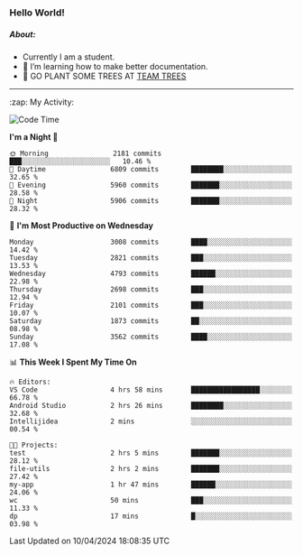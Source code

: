 ### Hello World!

##### About:
- Currently I am a student.
- 🌱 I’m learning how to make better documentation.
- 🌱 GO PLANT SOME TREES AT [TEAM TREES](https://teamtrees.org/)

---
  <summary>:zap: My Activity:</summary>
  
<!--START_SECTION:waka-->
![Code Time](http://img.shields.io/badge/Code%20Time-1%2C314%20hrs-blue)

**I'm a Night 🦉** 

```text
🌞 Morning                2181 commits        ███░░░░░░░░░░░░░░░░░░░░░░   10.46 % 
🌆 Daytime                6809 commits        ████████░░░░░░░░░░░░░░░░░   32.65 % 
🌃 Evening                5960 commits        ███████░░░░░░░░░░░░░░░░░░   28.58 % 
🌙 Night                  5906 commits        ███████░░░░░░░░░░░░░░░░░░   28.32 % 
```
📅 **I'm Most Productive on Wednesday** 

```text
Monday                   3008 commits        ████░░░░░░░░░░░░░░░░░░░░░   14.42 % 
Tuesday                  2821 commits        ███░░░░░░░░░░░░░░░░░░░░░░   13.53 % 
Wednesday                4793 commits        ██████░░░░░░░░░░░░░░░░░░░   22.98 % 
Thursday                 2698 commits        ███░░░░░░░░░░░░░░░░░░░░░░   12.94 % 
Friday                   2101 commits        ███░░░░░░░░░░░░░░░░░░░░░░   10.07 % 
Saturday                 1873 commits        ██░░░░░░░░░░░░░░░░░░░░░░░   08.98 % 
Sunday                   3562 commits        ████░░░░░░░░░░░░░░░░░░░░░   17.08 % 
```


📊 **This Week I Spent My Time On** 

```text
🔥 Editors: 
VS Code                  4 hrs 58 mins       █████████████████░░░░░░░░   66.78 % 
Android Studio           2 hrs 26 mins       ████████░░░░░░░░░░░░░░░░░   32.68 % 
Intellijidea             2 mins              ░░░░░░░░░░░░░░░░░░░░░░░░░   00.54 % 

🐱‍💻 Projects: 
test                     2 hrs 5 mins        ███████░░░░░░░░░░░░░░░░░░   28.12 % 
file-utils               2 hrs 2 mins        ███████░░░░░░░░░░░░░░░░░░   27.42 % 
my-app                   1 hr 47 mins        ██████░░░░░░░░░░░░░░░░░░░   24.06 % 
wc                       50 mins             ███░░░░░░░░░░░░░░░░░░░░░░   11.33 % 
dp                       17 mins             █░░░░░░░░░░░░░░░░░░░░░░░░   03.98 % 
```


 Last Updated on 10/04/2024 18:08:35 UTC
<!--END_SECTION:waka-->
